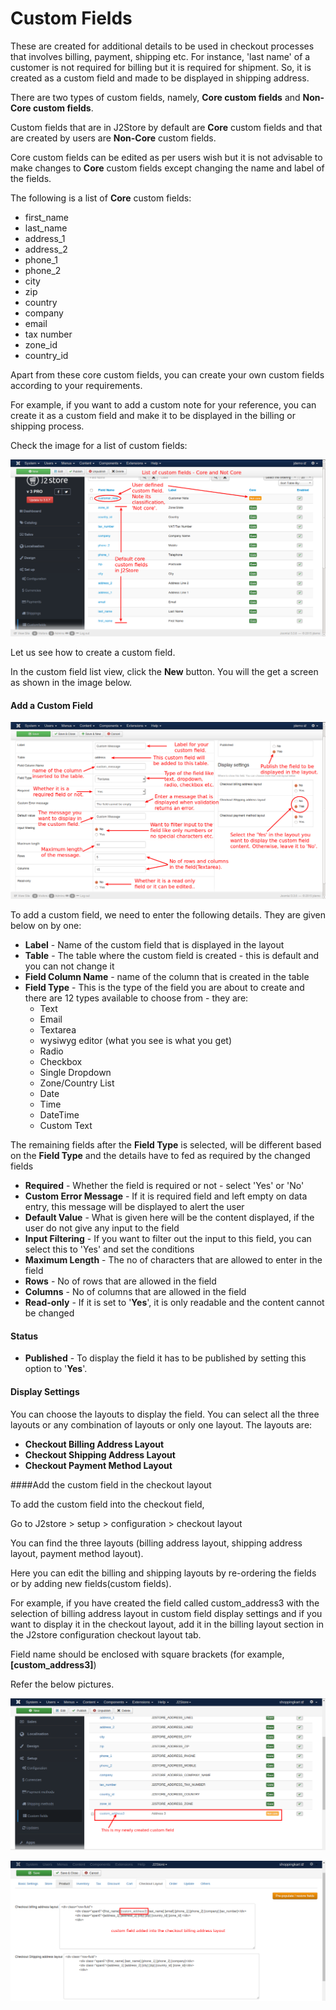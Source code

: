 # Custom Fields

These are created for additional details to be used in checkout processes that involves billing, payment, shipping etc. For instance, 'last name' of a customer is not required for billing but it is required for shipment. So, it is created as a custom field and made to be displayed in shipping address.

There are two types of custom fields, namely, **Core custom fields** and **Non-Core custom fields**.

Custom fields that are in J2Store by default are **Core** custom fields and that are created by users are **Non-Core** custom fields.

Core custom fields can be edited as per users wish but it is not advisable to make changes to **Core** custom fields except changing the name and label of the fields.

The following is a list of **Core** custom fields:

* first_name
* last_name
* address_1
* address_2
* phone_1
* phone_2
* city
* zip
* country
* company
* email
* tax number
* zone_id
* country_id

Apart from these core custom fields, you can create your own custom fields according to your requirements.

For example, if you want to add a custom note for your reference, you can create it as a custom field and make it to be displayed in the billing or shipping process.

Check the image for a list of custom fields:

![Custom Fields List](./assets/images/custom_fields_list.png)

Let us see how to create a custom field.

In the custom field list view, click the **New** button. You will the get a screen as shown in the image below.

#### Add a Custom Field

![Custom Field Add New](./assets/images/custom_field_addnew.png)

To add a custom field, we need to enter the following details. They are given below on by one:

* **Label** - Name of the custom field that is displayed in the layout
* **Table** - The table where the custom field is created - this is default and you can not change it
* **Field Column Name** - name of the column that is created in the table
* **Field Type** - This is the type of the field you are about to create and there are 12 types available to choose from - they are:
    * Text
    * Email
    * Textarea
    * wysiwyg editor (what you see is what you get)
    * Radio
    * Checkbox
    * Single Dropdown
    * Zone/Country List
    * Date
    * Time
    * DateTime
    * Custom Text

The remaining fields after the **Field Type** is selected, will be different based on the **Field Type** and the details have to fed as required by the changed fields
* **Required** - Whether the field is required or not - select 'Yes' or 'No'
* **Custom Error Message** - If it is required field and left empty on data entry, this message will be displayed to alert the user
* **Default Value** - What is given here will be the content displayed, if the user do not give any input to the field
* **Input Filtering** - If you want to filter out the input to this field, you can select this to 'Yes' and set the conditions
* **Maximum Length** - The no of characters that are allowed to enter in the field
* **Rows** - No of rows that are allowed in the field
* **Columns** - No of columns that are allowed in the field
* **Read-only** - If it is set to '**Yes**', it is only readable and the content cannot be changed

#### Status
* **Published** - To display the field it has to be published by setting this option to '**Yes**'.

#### Display Settings
You can choose the layouts to display the field. You can select all the three layouts or any combination of layouts or only one layout. The layouts are:
* **Checkout Billing Address Layout**
* **Checkout Shipping Address Layout**
* **Checkout Payment Method Layout**

####Add the custom field in the checkout layout

To add the custom field into the checkout field,

Go to J2store > setup > configuration > checkout layout

You can find the three layouts (billing address layout, shipping address layout, payment method layout).

Here you can edit the billing and shipping layouts by re-ordering the fields or by adding new fields(custom fields).

For example, if you have created the field called custom_address3 with the selection of billing address layout in custom field display settings and if you want to display it in the checkout layout, add it in the billing layout section in the J2store configuration checkout layout tab.

Field name should be enclosed with square brackets (for example,**[custom_address3]**)

Refer the below pictures.

![](./assets/images/customfield.png)

![](./assets/images/add_custom_field_checkout.png)